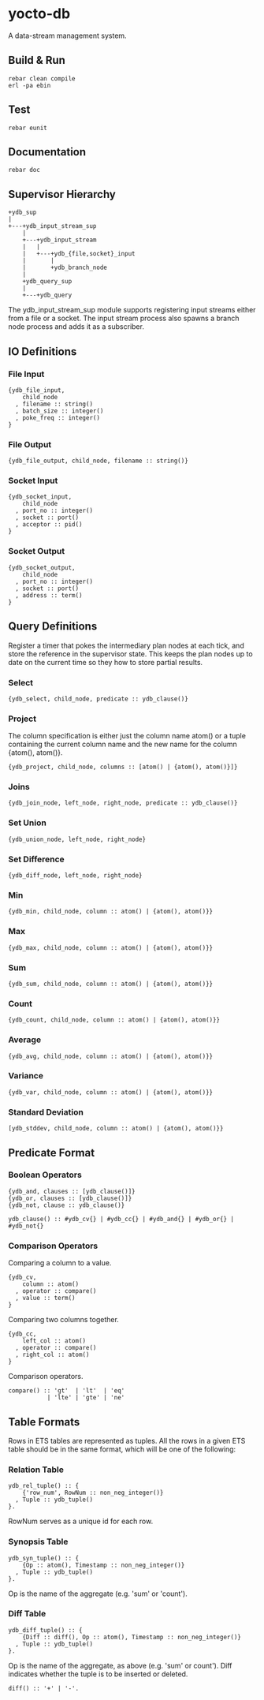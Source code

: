 yocto-db
========

A data-stream management system.

Build & Run
-----------

    rebar clean compile
    erl -pa ebin


Test
----

    rebar eunit


Documentation
-------------

    rebar doc


Supervisor Hierarchy
--------------------

    +ydb_sup
    |
    +---+ydb_input_stream_sup
        |
        +---+ydb_input_stream
        |   |
        |   +---+ydb_{file,socket}_input
        |       |
        |       +ydb_branch_node
        |
        +ydb_query_sup
        |
        +---+ydb_query

The ydb\_input\_stream\_sup module supports registering input streams
either from a file or a socket. The input stream process also spawns
a branch node process and adds it as a subscriber.

IO Definitions
--------------

### File Input

    {ydb_file_input,
        child_node
      , filename :: string()
      , batch_size :: integer()
      , poke_freq :: integer()
    }

### File Output

    {ydb_file_output, child_node, filename :: string()}

### Socket Input

    {ydb_socket_input,
        child_node
      , port_no :: integer()
      , socket :: port()
      , acceptor :: pid()
    }

### Socket Output

    {ydb_socket_output,
        child_node
      , port_no :: integer()
      , socket :: port()
      , address :: term()
    }


Query Definitions
-----------------

Register a timer that pokes the intermediary plan nodes at each tick,
and store the reference in the supervisor state. This keeps the plan
nodes up to date on the current time so they how to store partial
results.

### Select

    {ydb_select, child_node, predicate :: ydb_clause()}

### Project

The column specification is either just the column name atom() or
a tuple containing the current column name and the new name for the
column {atom(), atom()}.

    {ydb_project, child_node, columns :: [atom() | {atom(), atom()}]}

### Joins

    {ydb_join_node, left_node, right_node, predicate :: ydb_clause()}

### Set Union

    {ydb_union_node, left_node, right_node}

### Set Difference

    {ydb_diff_node, left_node, right_node}
    
### Min

    {ydb_min, child_node, column :: atom() | {atom(), atom()}}
    
### Max

    {ydb_max, child_node, column :: atom() | {atom(), atom()}}
    
### Sum

    {ydb_sum, child_node, column :: atom() | {atom(), atom()}}
    
### Count

    {ydb_count, child_node, column :: atom() | {atom(), atom()}}
    
### Average

    {ydb_avg, child_node, column :: atom() | {atom(), atom()}}
    
### Variance

    {ydb_var, child_node, column :: atom() | {atom(), atom()}}
    
### Standard Deviation

    [ydb_stddev, child_node, column :: atom() | {atom(), atom()}}

Predicate Format
----------------

### Boolean Operators

    {ydb_and, clauses :: [ydb_clause()]}
    {ydb_or, clauses :: [ydb_clause()]}
    {ydb_not, clause :: ydb_clause()}

    ydb_clause() :: #ydb_cv{} | #ydb_cc{} | #ydb_and{} | #ydb_or{} | #ydb_not{}

### Comparison Operators

Comparing a column to a value.

    {ydb_cv,
        column :: atom()
      , operator :: compare()
      , value :: term()
    }

Comparing two columns together.

    {ydb_cc,
        left_col :: atom()
      , operator :: compare()
      , right_col :: atom()
    }

Comparison operators.

    compare() :: 'gt'  | 'lt'  | 'eq'
               | 'lte' | 'gte' | 'ne'

Table Formats
-------------

Rows in ETS tables are represented as tuples. All the rows in a
given ETS table should be in the same format, which will be one
of the following:

### Relation Table

    ydb_rel_tuple() :: {
        {'row_num', RowNum :: non_neg_integer()}
      , Tuple :: ydb_tuple()
    }.

RowNum serves as a unique id for each row.

### Synopsis Table

    ydb_syn_tuple() :: {
        {Op :: atom(), Timestamp :: non_neg_integer()}
      , Tuple :: ydb_tuple()
    }.

Op is the name of the aggregate (e.g. 'sum' or 'count').

### Diff Table

    ydb_diff_tuple() :: {
        {Diff :: diff(), Op :: atom(), Timestamp :: non_neg_integer()}
      , Tuple :: ydb_tuple()
    }.

Op is the name of the aggregate, as above (e.g. 'sum' or count').
Diff indicates whether the tuple is to be inserted or deleted.

    diff() :: '+' | '-'.
